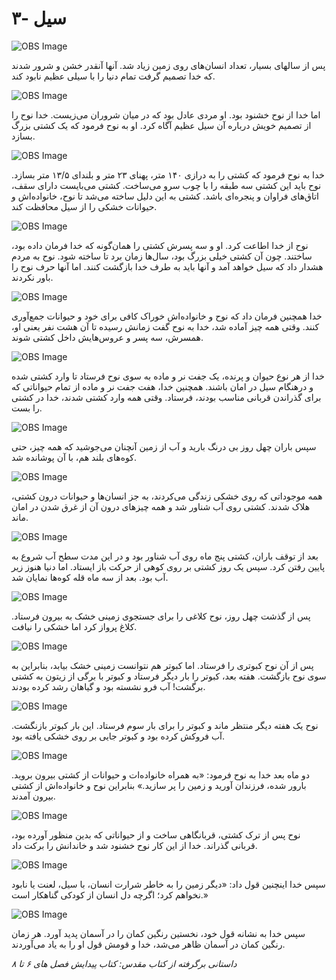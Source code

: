 # ۳- سیل

![OBS Image](https://cdn.door43.org/obs/jpg/360px/obs-en-03-01.jpg)

پس از سالهای بسیار، تعداد انسان‌های روی زمین زیاد شد. آنها آنقدر خشن و شرور شدند که خدا تصمیم گرفت تمام دنیا را با سیلی عظیم نابود کند.

![OBS Image](https://cdn.door43.org/obs/jpg/360px/obs-en-03-02.jpg)

اما خدا از نوح خشنود بود. او مردی عادل بود که در میان شروران می‌زیست. خدا نوح را از تصمیم خویش درباره آن سیل عظیم آگاه کرد. او به نوح فرمود که یک کشتی بزرگ بسازد.

![OBS Image](https://cdn.door43.org/obs/jpg/360px/obs-en-03-03.jpg)

خدا به نوح فرمود که کشتی‌ را به درازی ۱۴۰ متر، پهنای ۲۳ متر و بلندای ۱۳/۵ متر بسازد. نوح باید این  کشتی سه طبقه را با چوب سرو می‌ساخت. کشتی می‌بایست دارای سقف، اتاق‌های فراوان و پنجره‌ای باشد. کشتی به این دلیل ساخته می‌شد تا نوح، خانواده‌اش و حیوانات خشکی را از سیل محافظت کند.

![OBS Image](https://cdn.door43.org/obs/jpg/360px/obs-en-03-04.jpg)

نوح از خدا اطاعت کرد. او و سه پسرش کشتی را همان‌گونه که خدا فرمان داده بود، ساختند. چون آن کشتی خیلی بزرگ بود، سال‌ها زمان برد تا ساخته شود. نوح به مردم هشدار داد که سیل خواهد آمد و آنها باید به طرف خدا بازگشت کنند. اما آنها حرف نوح را باور نکردند.

![OBS Image](https://cdn.door43.org/obs/jpg/360px/obs-en-03-05.jpg)

خدا همچنین فرمان داد که نوح و خانواده‌اش خوراک کافی برای خود و حیوانات جمع‌آوری کنند. وقتی همه چیز آماده شد، خدا به نوح گفت زمانش رسیده تا آن هشت نفر یعنی او، همسرش، سه پسر و عروس‌هایش داخل کشتی شوند.

![OBS Image](https://cdn.door43.org/obs/jpg/360px/obs-en-03-06.jpg)

خدا از هر نوع حیوان و پرنده، یک جفت نر و ماده به سوی نوح فرستاد تا وارد کشتی شده و درهنگام سیل در امان باشند. همچنین خدا، هفت جفت نر و ماده از تمام حیواناتی که برای گذراندن قربانی مناسب بودند، فرستاد. وقتی همه وارد کشتی شدند، خدا در کشتی را بست.

![OBS Image](https://cdn.door43.org/obs/jpg/360px/obs-en-03-07.jpg)

سپس باران چهل روز بی‌ درنگ بارید و آب از زمین آنچنان می‌جوشید که همه چیز، حتی کوه‌های بلند هم، با آن پوشانده شد.

![OBS Image](https://cdn.door43.org/obs/jpg/360px/obs-en-03-08.jpg)

همه موجوداتی که روی خشکی زندگی می‌کردند، به جز انسان‌ها و حیوانات درون کشتی، هلاک شدند. کشتی روی آب شناور شد و همه چیزهای درون آن از غرق شدن در امان ماند.

![OBS Image](https://cdn.door43.org/obs/jpg/360px/obs-en-03-09.jpg)

بعد از توقف باران، کشتی پنج ماه روی آب شناور بود و در این مدت سطح آب شروع به پایین رفتن کرد. سپس یک روز کشتی بر روی کوهی از حرکت باز ایستاد. اما دنیا هنوز زیر آب بود. بعد از سه ماه قله کوه‌ها نمایان شد.

![OBS Image](https://cdn.door43.org/obs/jpg/360px/obs-en-03-10.jpg)

پس از گذشت چهل روز، نوح کلاغی را برای جستجوی زمینی خشک به بیرون فرستاد. کلاغ پرواز کرد اما خشکی را نیافت.

![OBS Image](https://cdn.door43.org/obs/jpg/360px/obs-en-03-11.jpg)

پس از آن نوح کبوتری را فرستاد. اما کبوتر هم نتوانست زمینی خشک بیابد، بنابراین به سوی نوح بازگشت. هفته بعد، کبوتر را بار دیگر فرستاد و کبوتر با برگی از زیتون به کشتی برگشت! آب فرو نشسته بود و گیاهان رشد کرده بودند.

![OBS Image](https://cdn.door43.org/obs/jpg/360px/obs-en-03-12.jpg)

نوح یک هفته دیگر منتظر ماند و کبوتر را برای بار سوم فرستاد. این بار کبوتر بازنگشت. آب فروکش کرده بود و کبوتر جایی بر روی خشکی یافته بود.

![OBS Image](https://cdn.door43.org/obs/jpg/360px/obs-en-03-13.jpg)

دو ماه بعد خدا به نوح فرمود: «به همراه خانواده‌ات و حیوانات از کشتی بیرون بروید. بارور شده، فرزندان آورید و زمین را پر سازید.» بنابراین نوح و خانواده‌اش از کشتی بیرون آمدند.

![OBS Image](https://cdn.door43.org/obs/jpg/360px/obs-en-03-14.jpg)

نوح پس از ترک کشتی، قربانگاهی ساخت و از حیواناتی که بدین منظور آورده بود، قربانی گذراند. خدا از این کار نوح خشنود شد و خاندانش را برکت داد.

![OBS Image](https://cdn.door43.org/obs/jpg/360px/obs-en-03-15.jpg)

سپس خدا اینچنین قول داد: «دیگر زمین را به خاطر شرارت انسان، با سیل، لعنت یا نابود نخواهم کرد؛ اگرچه دل انسان‌ از کودکی گناهکار است.»

![OBS Image](https://cdn.door43.org/obs/jpg/360px/obs-en-03-16.jpg)

سپس خدا به نشانه قول خود، نخستین رنگین کمان را در آسمان پدید آورد. هر زمان رنگین کمان در آسمان ظاهر می‌شد، خدا و قومش قول او را به یاد می‌آوردند.

_داستانی برگرفته از کتاب مقدس: کتاب پیدایش فصل های ۶ تا ۸_
